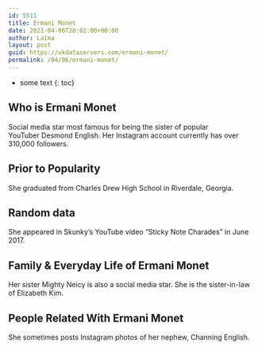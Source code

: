 ```yaml
---
id: 5511
title: Ermani Monet
date: 2021-04-06T20:02:00+00:00
author: Laima
layout: post
guid: https://ukdataservers.com/ermani-monet/
permalink: /04/06/ermani-monet/
---
```


* some text
{: toc}


## Who is Ermani Monet
                  
                  
                  
Social media star most famous for being the sister of popular YouTuber Desmond English. Her Instagram account currently has over 310,000 followers. 
                  
              
            
              
            
                
                
                
## Prior to Popularity
                  
                  
                  
She graduated from Charles Drew High School in Riverdale, Georgia.  
                  
              
            
              
            
                
                
                
## Random data
                  
                  
                  
She appeared in Skunky&#8217;s YouTube video &#8220;Sticky Note Charades&#8221; in June 2017. 
                  
              
            
              
            
                
                
                
## Family & Everyday Life of Ermani Monet
                  
                  
                  
Her sister Mighty Neicy is also a social media star. She is the sister-in-law of Elizabeth Kim. 
                  
              
            
              
            
                
                
                
## People Related With Ermani Monet
                  
                  
                  
She sometimes posts Instagram photos of her nephew, Channing English.  
                  
              
            
              
            
                
              
            
              
              
            
            
              
            
          
          
          
